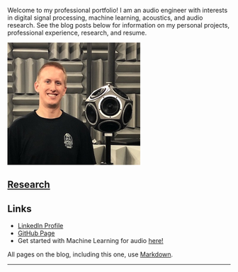 Welcome to my professional portfolio! I am an audio engineer with interests in digital signal processing, machine learning, acoustics, and audio research. See the blog posts below for information on my personal projects, professional experience, research, and resume.

![](/images/RyanMiller2.jpg)

## [Research](https://rjmiller927.github.io/research/researchPage.html)

## Links
* [LinkedIn Profile](https://www.linkedin.com/in/ryan-miller-1aa8355a/)
* [GitHub Page](https://github.com/rjmiller927)
* Get started with Machine Learning for audio [here!](https://github.com/drscotthawley/ml-audio-start)


 All pages on the blog, including this one, use [Markdown](https://guides.github.com/features/mastering-markdown/).
 
 ---


